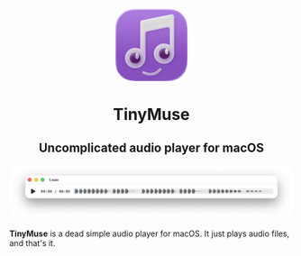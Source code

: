 <div align="center">

![App Icon](Docs/AppIcon.png)

# TinyMuse

## Uncomplicated audio player for macOS

</div>

![Screenshot](Docs/Screenshot.png)

**TinyMuse** is a dead simple audio player for macOS. It just plays audio files, and that's it.
